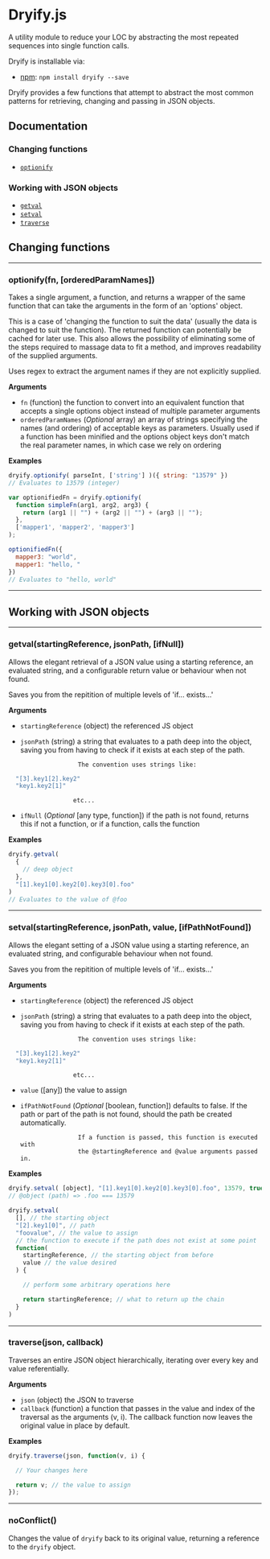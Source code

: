 # Dryify.js
A utility module to reduce your LOC by abstracting the most repeated sequences into single function calls.

Dryify is installable via:

- [npm](https://www.npmjs.com/): `npm install dryify --save`

Dryify provides a few functions that attempt to abstract the most common
patterns for retrieving, changing and passing in JSON objects.

## Documentation

### Changing functions

* [`optionify`](#optionify)

### Working with JSON objects

* [`getval`](#getval)
* [`setval`](#setval)
* [`traverse`](#traverse)

## Changing functions

---------------------------------------

### <a name="optionify" ></a>optionify(fn, [orderedParamNames])

Takes a single argument, a function, and returns a wrapper of the same function
that can take the arguments in the form of an 'options' object.

This is a case of 'changing the function to suit the data' (usually the data is
changed to suit the function). The returned function can potentially be cached
for later use. This also allows the possibility of eliminating some of the
steps required to massage data to fit a method, and improves readability of the
supplied arguments.

Uses regex to extract the argument names if they are not explicitly supplied.

__Arguments__

* `fn`                (function) the function to convert into an equivalent
                      function that accepts a single options object instead of
                      multiple parameter arguments
* `orderedParamNames` (*Optional*  array) an array of strings specifying the
                      names (and ordering) of acceptable keys as parameters.
                      Usually used if a function has been minified and the
                      options object keys don't match the real parameter names,
                      in which case we rely on ordering

__Examples__


```js
dryify.optionify( parseInt, ['string'] )({ string: "13579" })
// Evaluates to 13579 (integer)
```

```js
var optionifiedFn = dryify.optionify(
  function simpleFn(arg1, arg2, arg3) {
    return (arg1 || "") + (arg2 || "") + (arg3 || "");
  },
  ['mapper1', 'mapper2', 'mapper3']
);

optionifiedFn({
  mapper3: "world",
  mapper1: "hello, "
})
// Evaluates to "hello, world"
```

---------------------------------------

## Working with JSON objects

---------------------------------------

### <a name="getval" ></a>getval(startingReference, jsonPath, [ifNull])

Allows the elegant retrieval of a JSON value using a starting reference, an
evaluated string, and a configurable return value or behaviour when not found.

Saves you from the repitition of multiple levels of 'if... exists...'

__Arguments__

* `startingReference` (object) the referenced JS object
* `jsonPath`          (string) a string that evaluates to a path deep into the
                      object, saving you from having to check if it exists at
                      each step of the path.

                      The convention uses strings like:

```js
  "[3].key1[2].key2"
  "key1.key2[1]"
```

                      etc...

* `ifNull`  (*Optional* [any type, function]) if the path is not found, returns
            this if not a function, or if a function, calls the function

__Examples__


```js
dryify.getval(
  {
    // deep object
  },
  "[1].key1[0].key2[0].key3[0].foo"
)
// Evaluates to the value of @foo
```

---------------------------------------

### <a name="setval" ></a>setval(startingReference, jsonPath, value, [ifPathNotFound])

Allows the elegant setting of a JSON value using a starting reference, an
evaluated string, and configurable behaviour when not found.

Saves you from the repitition of multiple levels of 'if... exists...'

__Arguments__

* `startingReference` (object) the referenced JS object
* `jsonPath`          (string) a string that evaluates to a path deep into the
                      object, saving you from having to check if it exists at
                      each step of the path.

                      The convention uses strings like:

```js
  "[3].key1[2].key2"
  "key1.key2[1]"
```

                      etc...

* `value`             ([any]) the value to assign
* `ifPathNotFound`    (*Optional* [boolean, function]) defaults to false. If
                      the path or part of the path is not found, should the
                      path be created automatically.

                      If a function is passed, this function is executed with
                      the @startingReference and @value arguments passed in.

__Examples__


```js
dryify.setval( [object], "[1].key1[0].key2[0].key3[0].foo", 13579, true)
// @object (path) => .foo === 13579
```

```js
dryify.setval(
  [], // the starting object
  "[2].key1[0]", // path
  "foovalue", // the value to assign
  // the function to execute if the path does not exist at some point
  function(
    startingReference, // the starting object from before
    value // the value desired
  ) {

    // perform some arbitrary operations here

    return startingReference; // what to return up the chain
  }
)
```

---------------------------------------

### <a name="traverse" ></a>traverse(json, callback)

Traverses an entire JSON object hierarchically, iterating over every key and
value referentially.

__Arguments__

* `json`      (object) the JSON to traverse
* `callback`  (function) a function that passes in the value and index of the
              traversal as the arguments (v, i). The callback function now
              leaves the original value in place by default.

__Examples__


```js
dryify.traverse(json, function(v, i) {

  // Your changes here

  return v; // the value to assign
});
```

---------------------------------------

### <a name="noConflict" ></a>noConflict()

Changes the value of `dryify` back to its original value, returning a reference
to the `dryify` object.